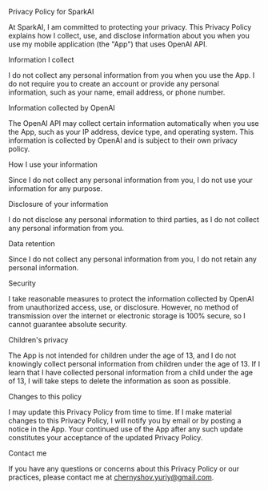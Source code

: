 Privacy Policy for SparkAI

At SparkAI, I am committed to protecting your privacy. This Privacy Policy explains how I collect, use, and disclose information about you when you use my mobile application (the "App") that uses OpenAI API.

Information I collect

I do not collect any personal information from you when you use the App. I do not require you to create an account or provide any personal information, such as your name, email address, or phone number.

Information collected by OpenAI

The OpenAI API may collect certain information automatically when you use the App, such as your IP address, device type, and operating system. This information is collected by OpenAI and is subject to their own privacy policy.

How I use your information

Since I do not collect any personal information from you, I do not use your information for any purpose.

Disclosure of your information

I do not disclose any personal information to third parties, as I do not collect any personal information from you.

Data retention

Since I do not collect any personal information from you, I do not retain any personal information.

Security

I take reasonable measures to protect the information collected by OpenAI from unauthorized access, use, or disclosure. However, no method of transmission over the internet or electronic storage is 100% secure, so I cannot guarantee absolute security.

Children's privacy

The App is not intended for children under the age of 13, and I do not knowingly collect personal information from children under the age of 13. If I learn that I have collected personal information from a child under the age of 13, I will take steps to delete the information as soon as possible.

Changes to this policy

I may update this Privacy Policy from time to time. If I make material changes to this Privacy Policy, I will notify you by email or by posting a notice in the App. Your continued use of the App after any such update constitutes your acceptance of the updated Privacy Policy.

Contact me

If you have any questions or concerns about this Privacy Policy or our practices, please contact me at chernyshov.yuriy@gmail.com.
